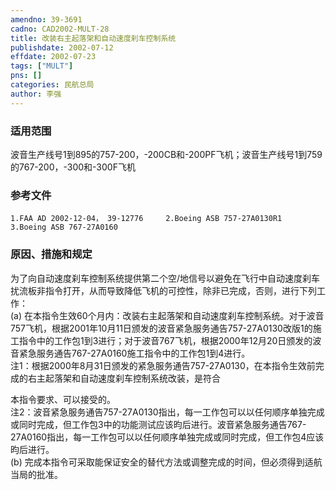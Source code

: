 ```yaml
---
amendno: 39-3691  
cadno: CAD2002-MULT-28  
title: 改装右主起落架和自动速度刹车控制系统  
publishdate: 2002-07-12  
effdate: 2002-07-23  
tags: ["MULT"]  
pns: []  
categories: 民航总局  
author: 李强  
---
```

  
### 适用范围  
波音生产线号1到895的757-200，-200CB和-200PF飞机；波音生产线号1到759的767-200，-300和-300F飞机  
  
<!--more-->  
### 参考文件  
    1.FAA AD 2002-12-04， 39-12776     2.Boeing ASB 757-27A0130R1     3.Boeing ASB 767-27A0160  
  
### 原因、措施和规定  
为了向自动速度刹车控制系统提供第二个空/地信号以避免在飞行中自动速度刹车扰流板非指令打开，从而导致降低飞机的可控性，除非已完成，否则，进行下列工作：  
   (a) 在本指令生效60个月内：改装右主起落架和自动速度刹车控制系统。对于波音757飞机，根据2001年10月11日颁发的波音紧急服务通告757-27A0130改版1的施工指令中的工作包1到3进行；对于波音767飞机，根据2000年12月20日颁发的波音紧急服务通告767-27A0160施工指令中的工作包1到4进行。  
    注1：根据2000年8月31日颁发的紧急服务通告757-27A0130，在本指令生效前完成的右主起落架和自动速度刹车控制系统改装，是符合  
      
本指令要求、可以接受的。  
注2：波音紧急服务通告757-27A0130指出，每一工作包可以以任何顺序单独完成或同时完成，但工作包3中的功能测试应该昀后进行。波音紧急服务通告767-27A0160指出，每一工作包可以以任何顺序单独完成或同时完成，但工作包4应该昀后进行。  
   (b) 完成本指令可采取能保证安全的替代方法或调整完成的时间，但必须得到适航当局的批准。  
